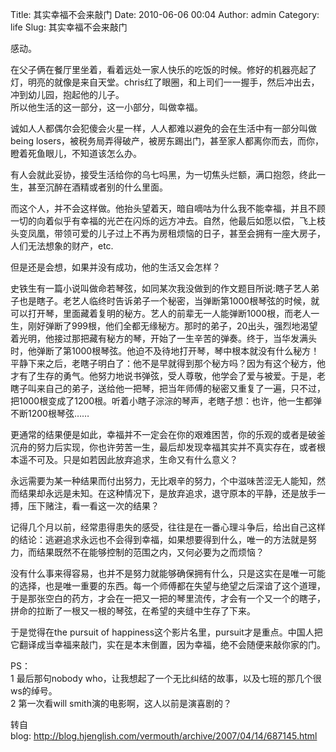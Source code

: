 Title: 其实幸福不会来敲门
Date: 2010-06-06 00:04
Author: admin
Category: life
Slug: 其实幸福不会来敲门

感动。

在父子俩在餐厅里坐着，看着远处一家人快乐的吃饭的时候。修好的机器亮起了灯，明亮的就像是来自天堂。chris红了眼圈，和上司们一一握手，然后冲出去，冲到幼儿园，抱起他的儿子。  
所以他生活的这一部分，这一小部分，叫做幸福。

诚如人人都偶尔会犯傻会火星一样，人人都难以避免的会在生活中有一部分叫做being
losers，被税务局弄得破产，被房东踢出门，甚至家人都离你而去，而你，瞪着死鱼眼儿，不知道该怎么办。

有人会就此妥协，接受生活给你的乌七吗黑，为一切焦头烂额，满口抱怨，终此一生，甚至沉醉在酒精或者别的什么里面。

而这个人，并不会这样做。他抬头望着天，暗自嘀咕为什么我不能幸福，并且不顾一切的向着似乎有幸福的光芒在闪烁的远方冲去。自然，他最后如愿以偿，飞上枝头变凤凰，带领可爱的儿子过上不再为房租烦恼的日子，甚至会拥有一座大房子，人们无法想象的财产，etc.

但是还是会想，如果并没有成功，他的生活又会怎样？

史铁生有一篇小说叫做命若琴弦，如同某次我没做到的作文题目所说:瞎子艺人弟子也是瞎子。老艺人临终时告诉弟子一个秘密，当弹断第1000根琴弦的时候，就可以打开琴，里面藏着复明的秘方。艺人的前辈无一人能弹断1000根，而老人一生，刚好弹断了999根，他们全都无缘秘方。那时的弟子，20出头，强烈地渴望着光明，他接过那把藏有秘方的琴，开始了一生辛苦的弹奏。终于，当华发满头时，他弹断了第1000根琴弦。他迫不及待地打开琴，琴中根本就没有什么秘方！平静下来之后，老瞎子明白了：他不是早就得到那个秘方吗？因为有这个秘方，他才有了生存的勇气。他努力地说书弹弦，受人尊敬，他学会了爱与被爱。于是，老瞎子叫来自己的弟子，送给他一把琴，把当年师傅的秘密又重复了一遍，只不过，把1000根变成了1200根。听着小瞎子淙淙的琴声，老瞎子想：也许，他一生都弹不断1200根琴弦……

更通常的结果便是如此，幸福并不一定会在你的艰难困苦，你的乐观的或者是破釜沉舟的努力后实现，你也许劳苦一生，最后却发现幸福其实并不真实存在，或者根本遥不可及。只是如若因此放弃追求，生命又有什么意义？

永远需要为某一种结果而付出努力，无比艰辛的努力，个中滋味苦涩无人能知，然而结果却永远是未知。在这种情况下，是放弃追求，退守原本的平静，还是放手一搏，压下赌注，看一看这一次的结果？

记得几个月以前，经常患得患失的感受，往往是在一番心理斗争后，给出自己这样的结论：逃避追求永远也不会得到幸福，如果想要得到什么，唯一的方法就是努力，而结果既然不在能够控制的范围之内，又何必要为之而烦恼？

没有什么事来得容易，也并不是努力就能够确保拥有什么，只是这实在是唯一可能的选择，也是唯一重要的东西。每一个师傅都在失望与绝望之后深谙了这个道理，于是那张空白的药方，才会在一把又一把的琴里流传，才会有一个又一个的瞎子，拼命的拉断了一根又一根的琴弦，在希望的夹缝中生存了下来。

于是觉得在the pursuit of
happiness这个影片名里，pursuit才是重点。中国人把它翻译成当幸福来敲门，实在是本末倒置，因为幸福，绝不会随便来敲你家的门。

PS：  
1 最后那句nobody
who，让我想起了一个无比纠结的故事，以及七班的那几个很ws的绰号。  
2 第一次看will smith演的电影啊，这人以前是演喜剧的？

转自blog: <http://blog.hjenglish.com/vermouth/archive/2007/04/14/687145.html>
